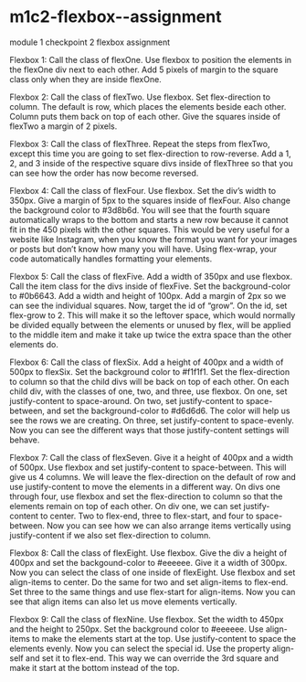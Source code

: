 # m1c2-flexbox--assignment
module 1 checkpoint 2 flexbox assignment


Flexbox 1: Call the class of flexOne. Use flexbox to position the elements in the flexOne div next to each other. Add 5 pixels of margin to the square class only when they are inside flexOne. 



Flexbox 2: Call the class of flexTwo. Use flexbox. Set flex-direction to column. The default is row, which places the elements beside each other. Column puts them back on top of each other. Give the squares inside of flexTwo a margin of 2 pixels.


Flexbox 3: Call the class of flexThree. Repeat the steps from flexTwo, except this time you are going to set flex-direction to row-reverse. Add a 1, 2, and 3 inside of the respective square divs inside of flexThree so that you can see how the order has now become reversed.


Flexbox 4: Call the class of flexFour. Use flexbox. Set the div’s width to 350px. Give a margin of 5px to the squares inside of flexFour. Also change the background color to #3d8b6d. You will see that the fourth square automatically wraps to the bottom and starts a new row because it cannot fit in the 450 pixels with the other squares. This would be very useful for a website like Instagram, when you know the format you want for your images or posts but don’t know how many you will have. Using flex-wrap, your code automatically handles formatting your elements.


Flexbox 5: Call the class of flexFive. Add a width of 350px and use flexbox. Call the item class for the divs inside of flexFive. Set the background-color to #0b6643. Add a width and height of 100px. Add a margin of 2px so we can see the individual squares. Now, target the id of “grow”. On the id, set flex-grow to 2. This will make it so the leftover space, which would normally be divided equally between the elements or unused by flex, will be applied to the middle item and make it take up twice the extra space than the other elements do.


Flexbox 6: Call the class of flexSix. Add a height of 400px and a width of 500px to flexSix. Set the background color to #f1f1f1. Set the flex-direction to column so that the child divs will be back on top of each other. On each child div, with the classes of one, two, and three, use flexbox. On one, set justify-content to space-around. On two, set justify-content to space-between, and set the background-color to #d6d6d6. The color will help us see the rows we are creating. On three, set justify-content to space-evenly. Now you can see the different ways that those justify-content settings will behave. 


Flexbox 7: Call the class of flexSeven. Give it a height of 400px and a width of 500px. Use flexbox and set justify-content to space-between. This will give us 4 columns. We will leave the flex-direction on the default of row and use justify-content to move the elements in a different way. On divs one through four, use flexbox and set the flex-direction to column so that the elements remain on top of each other. On div one, we can set justify-content to center. Two to flex-end, three to flex-start, and four to space-between. Now you can see how we can also arrange items vertically using justify-content if we also set flex-direction to column. 

Flexbox 8: Call the class of flexEight. Use flexbox. Give the div a height of 400px and set the backgound-color to #eeeeee. Give it a width of 300px. Now you can select the class of one inside of flexEight. Use flexbox and set align-items to center. Do the same for two and set align-items to flex-end. Set three to the same things and use flex-start for align-items. Now you can see that align items can also let us move elements vertically. 

Flexbox 9: Call the class of flexNine. Use flexbox. Set the width to 450px and the height to 250px. Set the background color to #eeeeee. Use align-items to make the elements start at the top. Use justify-content to space the elements evenly. Now you can select the special id. Use the property align-self and set it to flex-end. This way we can override the 3rd square and make it start at the bottom instead of the top.



